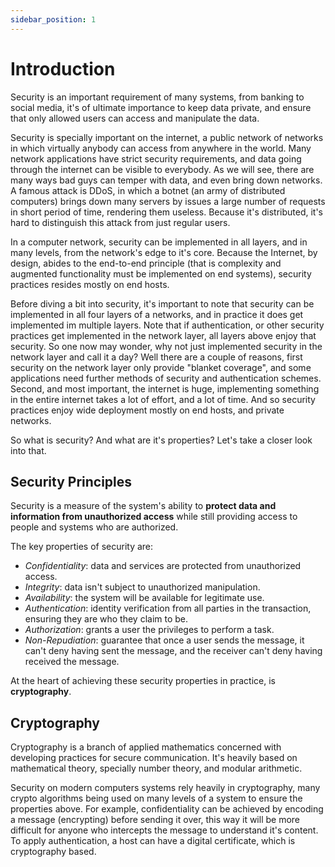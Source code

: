 ```yaml
---
sidebar_position: 1
---
```


# Introduction

Security is an important requirement of many systems, from banking to social media, it's of ultimate importance to keep data private, and ensure that only allowed users can access and manipulate the data.

Security is specially important on the internet, a public network of networks in which virtually anybody can access from anywhere in the world. Many network applications have strict security requirements, and data going through the internet can be visible to everybody. As we will see, there are many ways bad guys can temper with data, and even bring down networks. A famous attack is DDoS, in which a botnet (an army of distributed computers) brings down many servers by issues a large number of requests in short period of time, rendering them useless. Because it's distributed, it's hard to distinguish this attack from just regular users.

In a computer network, security can be implemented in all layers, and in many levels, from the network's edge to it's core. Because the Internet, by design, abides to the end-to-end principle (that is complexity and augmented functionality must be implemented on end systems), security practices resides mostly on end hosts.

Before diving a bit into security, it's important to note that security can be implemented in all four layers of a networks, and in practice it does get implemented im multiple layers. Note that if authentication, or other security practices get implemented in the network layer, all layers above enjoy that security. So one now may wonder, why not just implemented security in the network layer and call it a day? Well there are a couple of reasons, first security on the network layer only provide "blanket coverage", and some applications need further methods of security and authentication schemes. Second, and most important, the internet is huge, implementing something in the entire internet takes a lot of effort, and a lot of time. And so security practices enjoy wide deployment mostly on end hosts, and private networks.

So what is security? And what are it's properties? Let's take a closer look into that.

## Security Principles

Security is a measure of the system's ability to **protect data and information from unauthorized access** while still providing access to people and systems who are authorized.

The key properties of security are:

- _Confidentiality_: data and services are protected from unauthorized access.
- _Integrity_: data isn't subject to unauthorized manipulation.
- _Availability_: the system will be available for legitimate use.
- _Authentication_: identity verification from all parties in the transaction, ensuring they are who they claim to be.
- _Authorization_: grants a user the privileges to perform a task.
- _Non-Repudiation_: guarantee that once a user sends the message, it can't deny having sent the message, and the receiver can't deny having received the message.

At the heart of achieving these security properties in practice, is **cryptography**.

## Cryptography

Cryptography is a branch of applied mathematics concerned with developing practices for secure communication. It's heavily based on mathematical theory, specially number theory, and modular arithmetic.

Security on modern computers systems rely heavily in cryptography, many crypto algorithms being used on many levels of a system to ensure the properties above. For example, confidentiality can be achieved by encoding a message (encrypting) before sending it over, this way it will be more difficult for anyone who intercepts the message to understand it's content. To apply authentication, a host can have a digital certificate, which is cryptography based.

